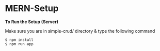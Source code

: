 # MERN-Setup

**To Run the Setup (Server)**

Make sure you are in simple-crud/ directory & type the following command
```
$ npm install
$ npm run app
```
